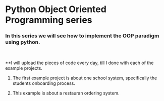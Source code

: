 # Python Object Oriented Programming series

### In this series we will see how to implement the OOP paradigm using python.

<br>

**I will upload the pieces of code every day, till I done with each of the example projects. 

1. The first example project is about one school system, specifically the students onboarding process.

2. This example is about a restauran ordering system.
   

   
